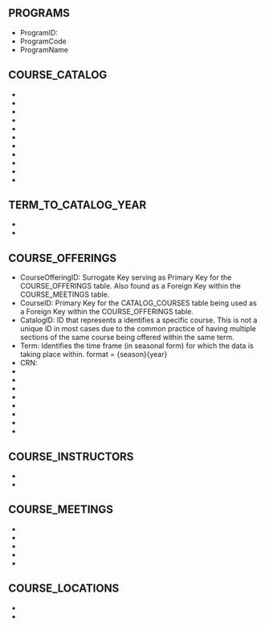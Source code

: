 ## PROGRAMS
- ProgramID: 
- ProgramCode
- ProgramName

## COURSE_CATALOG
-
-
-
-
-
-
-
-
-
-
-


## TERM_TO_CATALOG_YEAR
-
-


## COURSE_OFFERINGS
- CourseOfferingID: Surrogate Key serving as Primary Key for the COURSE_OFFERINGS table. Also found as a Foreign Key within the COURSE_MEETINGS table.
- CourseID: Primary Key for the CATALOG_COURSES table being used as a Foreign Key within the COURSE_OFFERINGS table.
- CatalogID: ID that represents a identifies a specific course. This is not a unique ID in most cases due to the common practice of having multiple sections of the same course being offered within the same term.
- Term: Identifies the time frame (in seasonal form) for which the data is taking place within. format = {season}{year} 
- CRN: 
-
-
-
-
-
-
-
-

## COURSE_INSTRUCTORS
-
-

## COURSE_MEETINGS
-
-
-
-
-

## COURSE_LOCATIONS
-
-
